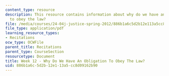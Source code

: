 ```yaml
---
content_type: resource
description: This resource contains information about why do we have an obligation
  to obey the law?
file: /media/courses/24-04j-justice-spring-2012/886b1a6c5d2b12e113a5cc8d09162b90_MIT24_04JS12_Week12.pdf
file_type: application/pdf
learning_resource_types:
- Recitations
ocw_type: OCWFile
parent_title: Recitations
parent_type: CourseSection
resourcetype: Document
title: Week 12 - Why Do We Have An Obligation To Obey The Law?
uid: 886b1a6c-5d2b-12e1-13a5-cc8d09162b90
---
```

